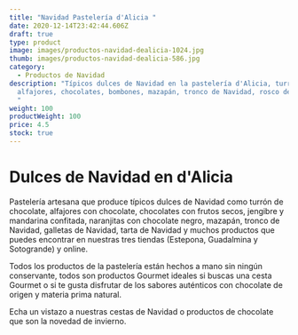 ```yaml
---
title: "Navidad Pastelería d'Alicia "
date: 2020-12-14T23:42:44.606Z
draft: true
type: product
image: images/productos-navidad-dealicia-1024.jpg
thumb: images/productos-navidad-dealicia-586.jpg
category:
  - Productos de Navidad
description: "Típicos dulces de Navidad en la pastelería d'Alicia, turrones,
  alfajores, chocolates, bombones, mazapán, tronco de Navidad, rosco de Navidad.
  "
weight: 100
productWeight: 100
price: 4.5
stock: true
---
```

# Dulces de Navidad en d'Alicia 

Pastelería artesana que produce  típicos dulces de Navidad como turrón de chocolate, alfajores con chocolate, chocolates con frutos secos, jengibre y mandarina confitada, naranjitas con chocolate negro, mazapán, tronco de Navidad, galletas de Navidad, tarta de Navidad y muchos productos que puedes encontrar en nuestras tres tiendas (Estepona, Guadalmina y Sotogrande) y online. 

Todos los productos de la pastelería están hechos a mano sin ningún conservante, todos son productos Gourmet ideales si buscas una cesta Gourmet o si te gusta disfrutar de los sabores auténticos con chocolate de origen y materia prima natural. 

Echa un vistazo a nuestras cestas de Navidad o productos de chocolate que son la novedad de invierno.